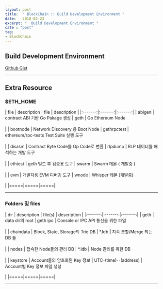 ```yaml
---
layout: post
title:  " BlockChain :: Build Development Environment "
date:   2018-02-23
excerpt: "  Build Development Environment "
cate : "post"
tag:
- BlockChain
---
```


## Build Development Environment

[Github Gist](https://gist.github.com/goodGid/0067ca063bcdf9a5c5fdfac5b84cbf1f)



---

## Extra Resource

### $ETH_HOME

|   file       | description    |  file | description |
|:-------:|:-------:|:-------:|
| abigen | contract ABI 기반 Go Pakage 생성 | geth | Go Ethereum Node <br> <br>   |
| bootnode | Network Discovery 용 Boot Node | gethrpctest | ethereum/rpc-tests Test Suite 실행 도구 <br> <br>  |
| disasm | Contract Byte Code를 Op Code로 변환 | rlpdump | RLP 데이터를 해석하는 개발 도구 <br> <br>   |
| ethtest | geth 빌드 후 검증용 도구 | swarm | Swarm 데몬 ( 개발중 ) <br> <br>   |
| evm | 개발자용 EVM 디버깅 도구 | wnode | Whisper 데몬 (개발중) <br> <br>  |
|=====|=====|=====|

---

### Folders 및 files

|   dir       | description    |  file(s) | description |
|:-------:|:-------:|:-------:|
| geth | data dir의 root | geth ipc | Console or IPC API 통신을 위한 파일 <br> <br>  |
| chaindata | Block, State, Storage의 Trie DB | *.ldb | 지속 분할/Merge 되는 DB 들 <br> <br>  |
| nodes | 접속한 Node들의 관리 DB | *.ldb | Node 관리를 위한 DB <br> <br>  |
| keystore | Account들의 암호화된 Key 정보 | UTC-(time)--(address) | Account별 Key 정보 파일 생성 <br> <br>  |
|=====|=====|=====|

---


